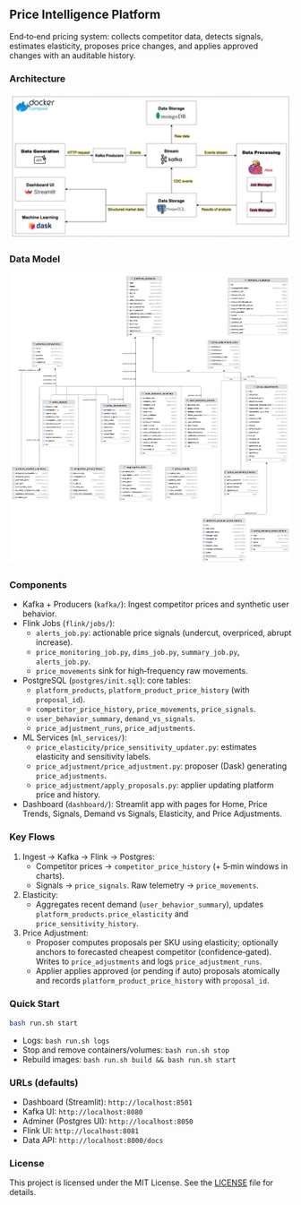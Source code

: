 ## Price Intelligence Platform

End‑to‑end pricing system: collects competitor data, detects signals, estimates elasticity, proposes price changes, and applies approved changes with an auditable history.

### Architecture

![System Architecture](images/system-arch.jpeg)

### Data Model

![System Data Model](images/system-data-model.png)

### Components

- Kafka + Producers (`kafka/`): Ingest competitor prices and synthetic user behavior.
- Flink Jobs (`flink/jobs/`):
  - `alerts_job.py`: actionable price signals (undercut, overpriced, abrupt increase).
  - `price_monitoring_job.py`, `dims_job.py`, `summary_job.py`, `alerts_job.py`.
  - `price_movements` sink for high‑frequency raw movements.
- PostgreSQL (`postgres/init.sql`): core tables:
  - `platform_products`, `platform_product_price_history` (with `proposal_id`).
  - `competitor_price_history`, `price_movements`, `price_signals`.
  - `user_behavior_summary`, `demand_vs_signals`.
  - `price_adjustment_runs`, `price_adjustments`.
- ML Services (`ml_services/`):
  - `price_elasticity/price_sensitivity_updater.py`: estimates elasticity and sensitivity labels.
  - `price_adjustment/price_adjustment.py`: proposer (Dask) generating `price_adjustments`.
  - `price_adjustment/apply_proposals.py`: applier updating platform price and history.
- Dashboard (`dashboard/`): Streamlit app with pages for Home, Price Trends, Signals, Demand vs Signals, Elasticity, and Price Adjustments.

### Key Flows

1) Ingest → Kafka → Flink → Postgres:
   - Competitor prices → `competitor_price_history` (+ 5‑min windows in charts).
   - Signals → `price_signals`. Raw telemetry → `price_movements`.
2) Elasticity:
   - Aggregates recent demand (`user_behavior_summary`), updates `platform_products.price_elasticity` and `price_sensitivity_history`.
3) Price Adjustment:
   - Proposer computes proposals per SKU using elasticity; optionally anchors to forecasted cheapest competitor (confidence‑gated). Writes to `price_adjustments` and logs `price_adjustment_runs`.
   - Applier applies approved (or pending if auto) proposals atomically and records `platform_product_price_history` with `proposal_id`.

### Quick Start

```bash
bash run.sh start
```

- Logs: `bash run.sh logs`
- Stop and remove containers/volumes: `bash run.sh stop`
- Rebuild images: `bash run.sh build && bash run.sh start`

### URLs (defaults)

- Dashboard (Streamlit): `http://localhost:8501`
- Kafka UI: `http://localhost:8080`
- Adminer (Postgres UI): `http://localhost:8050`
- Flink UI: `http://localhost:8081`
- Data API: `http://localhost:8000/docs`



### License

This project is licensed under the MIT License. See the [LICENSE](LICENSE) file for details.

